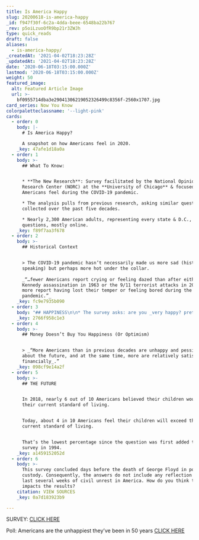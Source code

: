 ```yaml
---
title: Is America Happy
slug: 20200618-is-america-happy
_id: f947f30f-6c2a-4dda-beee-6548ba22b767
_rev: p5oiLzuoOfR9bp21r3ZWJh
type: quick_reads
draft: false
aliases:
  - is-america-happy/
_createdAt: '2021-04-02T18:23:28Z'
_updatedAt: '2021-04-02T18:23:28Z'
date: '2020-06-18T03:15:00.000Z'
lastmod: '2020-06-18T03:15:00.000Z'
weight: 50
featured_image:
  alt: Featured Article Image
  url: >-
    bf0955714dba3e29041306219052326499c8356f-2560x1707.jpg
card_series: Now You Know
colorpaletteclassname: '--light-pink'
cards:
  - order: 0
    body: |-
      # Is America Happy?

      A snapshot on how Americans feel in 2020.
    _key: 47afe1d18a0a
  - order: 1
    body: >-
      ## What To Know:


      * **The New Research**: Survey facilitated by the National Opinion
      Research Center (NORC) at the **University of Chicago** & focused on how
      Americans feel during the COVID-19 pandemic.

      * The analysis pulls from previous research, asking similar questions,
      collected over the past five decades.

      * Nearly 2,300 American adults, representing every state & D.C., answered
      questions, mostly online.
    _key: f89f7aa3f678
  - order: 2
    body: >-
      ## Historical Context


      > The COVID-19 pandemic hasn’t necessarily made us more sad (historically
      speaking) but perhaps more hot under the collar.  
        
      _“…fewer Americans report crying or feeling dazed than after either the
      Kennedy assassination in 1963 or the 9/11 terrorist attacks in 2001, but
      more report having lost their temper or feeling bored during the
      pandemic.”_
    _key: fc9e7935b090
  - order: 3
    body: "## HAPPINESS\n\n* The survey asks: are you _very happy? pretty happy?_ or _not too happy?\__\n* Over the past 50 years, the majority of Americans have **never**\_described themselves as “_very happy_” but the response has **consistently hovered around 30%**.\n* The number of Americans *now* reporting as “_very happy_” dropped to a historic low of 14% – the **lowest since the survey began in 1972**."
    _key: 2766f958c1e3
  - order: 4
    body: >-
      ## Money Doesn’t Buy You Happiness (Or Optimism)


      > _“More Americans than in previous decades are unhappy and pessimistic
      about the future, and at the same time, more are relatively satisfied
      financially_.”
    _key: 098cf9e14a2f
  - order: 5
    body: >-
      ## THE FUTURE


      In 2018, nearly 6 out of 10 Americans believed their children would exceed
      their current standard of living.


      Today, about 4 in 10 Americans feel their children will exceed their
      current standard of living.


      That’s the lowest percentage since the question was first added to the
      survey in 1994.
    _key: a1459152052d
  - order: 6
    body: >-
      This survey concluded days before the death of George Floyd in police
      custody. Consequently, the answers do not include any reflection of the
      last several weeks of civil unrest in America. How do you think that
      impacts the results?
    citation: VIEW SOURCES
    _key: 0a7d183923b9

---
```

SURVEY: [CLICK HERE](https://www.norc.org/PDFs/COVID%20Response%20Tracking%20Study/Historic%20Shift%20in%20Americans%20Happiness%20Amid%20Pandemic.pdf)

Poll: Americans are the unhappiest they’ve been in 50 years [CLICK HERE](https://apnews.com/0f6b9be04fa0d3194401821a72665a50)
